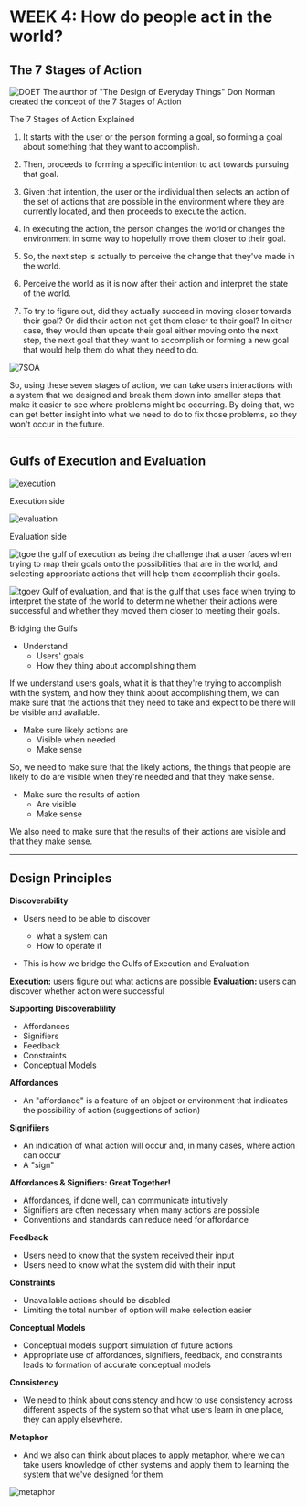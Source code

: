 # WEEK 4: How do people act in the world?

## The 7 Stages of Action

![DOET](Week4Images/DOET.png "DOET")
The aurthor of "The Design of Everyday Things" Don Norman created the concept of the 7 Stages of Action

The 7 Stages of Action Explained

1. It starts with the user or the person forming a goal, so forming a goal about something that they want to accomplish.

2. Then, proceeds to forming a specific intention to act towards pursuing that goal.

3. Given that intention, the user or the individual then selects an action of the set of actions that are possible in the environment where they are currently located, and then proceeds to execute the action.

4. In executing the action, the person changes the world or changes the environment in some way to hopefully move them closer to their goal. 

5. So, the next step is actually to perceive the change that they've made in the world.

6. Perceive the world as it is now after their action and interpret the state of the world.

7. To try to figure out, did they actually succeed in moving closer towards their goal? Or did their action not get them closer to their goal? In either case, they would then update their goal either moving onto the next step, the next goal that they want to accomplish or forming a new goal that would help them do what they need to do. 

![7SOA](Week4Images/7SOA.png "7 stages of action")

So, using these seven stages of action, we can take users interactions with a system that we designed and break them down into smaller steps that make it easier to see where problems might be occurring. By doing that, we can get better insight into what we need to do to fix those problems, so they won't occur in the future.

---

## Gulfs of Execution and Evaluation 

![execution](Week4Images/execution.png "Execution")

Execution side

![evaluation](Week4Images/evaluation.png "Execution")

Evaluation side

![tgoe](Week4Images/tgoe.png "The Gulf of Execution")
the gulf of execution as being the challenge that a user faces when trying to map their goals onto the possibilities that are in the world, and selecting appropriate actions that will help them accomplish their goals.   

 ![tgoev](Week4Images/tgoev.png "The Gulf of Evaluation")
Gulf of evaluation, and that is the gulf that uses face when trying to interpret the state of the world to determine whether their actions were successful and whether they moved them closer to meeting their goals.


Bridging the Gulfs

- Understand 
    - Users' goals
    - How they thing about accomplishing them 

If we understand users goals, what it is that they're trying to accomplish with the system, and how they think about accomplishing them, we can make sure that the actions that they need to take and expect to be there will be visible and available.


- Make sure likely actions are 
    - Visible when needed 
    - Make sense 

So, we need to make sure that the likely actions, the things that people are likely to do are visible when they're needed and that they make sense.

- Make sure the results of action 
    - Are visible 
    - Make sense

We also need to make sure that the results of their actions are visible and that they make sense.


---
## Design Principles 

**Discoverability**
- Users need to be able to discover 
    - what a system can 
    - How to operate it

- This is how we bridge the Gulfs of Execution and Evaluation 

**Execution:** users figure out what actions are possible 
**Evaluation:** users can discover whether action were successful 

**Supporting Discoverablility** 
- Affordances 
- Signifiers
- Feedback 
- Constraints 
- Conceptual Models

**Affordances** 
- An "affordance" is a feature of an object or environment that indicates the possibility of action (suggestions of action)

**Signifiiers** 
- An indication of what action will occur and, in many cases, where action can occur
- A "sign"

**Affordances & Signifiers: Great Together!**
- Affordances, if done well, can communicate intuitively 
- Signifiers are often necessary when many actions are possible 
- Conventions and standards can reduce need for affordance

**Feedback** 
- Users need to know that the system received their input 
- Users need to know what the system did with their input 

**Constraints** 
- Unavailable actions should be disabled 
- Limiting the total number of option will make selection easier 

**Conceptual Models** 
- Conceptual models support simulation of future actions 
- Appropriate use of affordances, signifiers, feedback, and constraints leads to formation of accurate conceptual models 

**Consistency** 
- We need to think about consistency and how to use consistency across different aspects of the system so that what users learn in one place, they can apply elsewhere.

**Metaphor** 
- And we also can think about places to apply metaphor, where we can take users knowledge of other systems and apply them to learning the system that we've designed for them.

 ![metaphor](Week4Images/metaphor.png "metaphor")